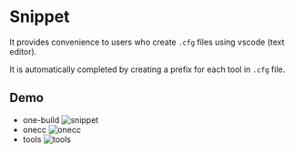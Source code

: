 # Snippet
It provides convenience to users who create `.cfg` files using vscode (text editor).

It is automatically completed by creating a prefix for each tool in `.cfg` file.

## Demo
- one-build
![snippet](https://user-images.githubusercontent.com/60142959/135967755-b4741473-62f1-4065-9d47-43b58724cf18.gif)
- onecc
![onecc](https://user-images.githubusercontent.com/60142959/135970889-6303cd92-dc1e-4f25-899f-782ba1783e48.gif)
- tools
![tools](https://user-images.githubusercontent.com/60142959/135974477-ef82815c-8e45-4da4-85b3-9e3618cbfcd2.gif)
